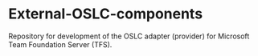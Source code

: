 External-OSLC-components
========================

Repository for development of the OSLC adapter (provider) for Microsoft Team Foundation Server (TFS).

